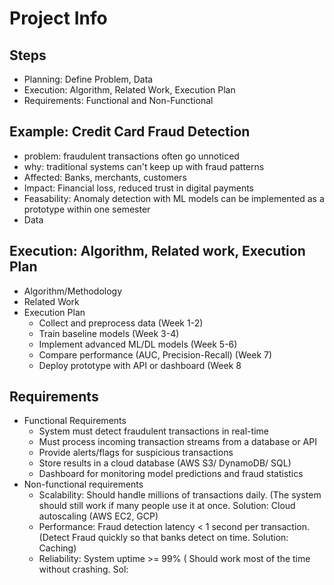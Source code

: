 # Project Info
## Steps
- Planning: Define Problem, Data
- Execution: Algorithm, Related Work, Execution Plan
- Requirements: Functional and Non-Functional
## Example: Credit Card Fraud Detection
- problem: fraudulent transactions often go unnoticed
- why: traditional systems can't keep up with fraud patterns
- Affected: Banks, merchants, customers
- Impact: Financial loss, reduced trust in digital payments
- Feasability: Anomaly detection with ML models can be implemented as a prototype within one semester
- Data
## Execution: Algorithm, Related work, Execution Plan
- Algorithm/Methodology
- Related Work
- Execution Plan
	- Collect and preprocess data (Week 1-2)
	- Train baseline models (Week 3-4)
	- Implement advanced ML/DL models (Week 5-6)
	- Compare performance (AUC, Precision-Recall) (Week 7)
	- Deploy prototype with API or dashboard (Week 8
## Requirements
- Functional Requirements
	- System must detect fraudulent transactions in real-time
	- Must process incoming transaction streams from a database or API
	- Provide alerts/flags for suspicious transactions
	- Store results in a cloud database (AWS S3/ DynamoDB/ SQL)
	- Dashboard for monitoring model predictions and fraud statistics
- Non-functional requirements
	- Scalability: Should handle millions of transactions daily. (The system should still work if many people use it at once. Solution: Cloud autoscaling (AWS EC2, GCP)
	- Performance: Fraud detection latency < 1 second per transaction. (Detect Fraud quickly so that banks detect on time. Solution: Caching)
	- Reliability: System uptime >= 99% ( Should work most of the time without crashing. Sol: